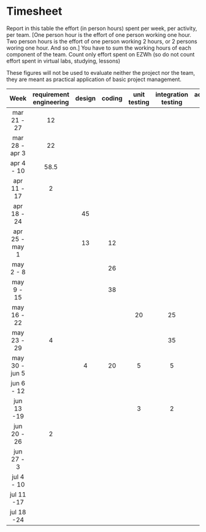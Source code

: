 # Timesheet

Report in this table the effort (in person hours) spent per week, per activity, per team. 
[One person hour is the effort of one person working one hour.
Two person hours is the effort of one person working 2 hours, or 2 persons woring one hour. And so on.]
You have to sum the working hours of each component of the team.
Count only effort spent on EZWh (so do not count effort spent in virtual labs, studying, lessons)

These figures will not be used to evaluate neither the project nor the team, they are meant as practical application of basic project management.

| Week | requirement engineering | design | coding | unit testing | integration testing | acceptance testing | management | git maven |
|:-----------:|:--------:|:-----------:|:-----------:|:----------:|:------------:|:---------------:|:-------------:|:--------------:|
| mar 21 - 27 | 12 | | | | | | | |
| mar 28 - apr 3 | 22 | | | | | | 7 | |
| apr 4 - 10 | 58.5 | | | | | | 2 | |
| apr 11 - 17| 2 | | | | | | 2 | | 
| apr 18 - 24| | 45 | | | | | 7 | | 
| apr 25 - may 1 | | 13 | 12 | | | | | | 
| may 2 - 8  | | | 26 | | | | 2 | | 
| may 9 - 15| | | 38 | | | | | | 
| may 16 - 22| | | | 20 | 25 | | 2 | | 
| may 23 - 29| 4 | | | | 35 |  | | | 
| may 30 - jun 5 | | 4 | 20 | 5 | 5 | 30 | | | 
| jun 6 - 12 | | | | | | | | | 
| jun 13 -19 | | | | 3 | 2 | 2 | 3 | | 
| jun 20 - 26 | 2 | | | | | | | | 
| jun 27 - 3 | | | | | | | | | 
| jul 4 - 10 | | | | | | | | | 
| jul 11 -17 | | | | | | | | |
| jul 18 -24 | | | | | | | | |
